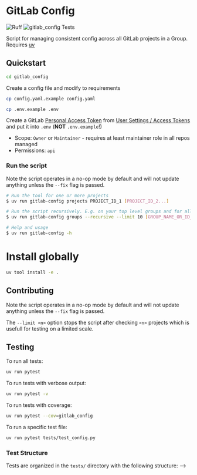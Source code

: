# GitLab Config
![Ruff](https://github.com/iokiwi/gitlab-management/actions/workflows/ruff.yml/badge.svg)
![gitlab_config Tests](https://github.com/iokiwi/gitlab-management/actions/workflows/test_gitlab_config.yml/badge.svg)

Script for managing consistent config across all GitLab projects in a Group. Requires [uv](https://docs.astral.sh/uv/getting-started/installation/)

## Quickstart

```bash
cd gitlab_config
```

Create a config file and modify to requirements
```bash
cp config.yaml.example config.yaml
```

```bash
cp .env.example .env
```

Create a GitLab [Personal Access Token](https://docs.gitlab.com/user/profile/personal_access_tokens/) from [User Settings / Access Tokens](https://gitlab.com/-/user_settings/personal_access_tokens/) and put it into `.env` (**NOT** `.env.example`!)

 * Scope: `Owner` or `Maintainer` - requires at least maintainer role in all repos managed
 * Permissions: `api`

### Run the script

Note the script operates in a no-op mode by default and will not update anything unless the `--fix` flag is passed.

```bash
# Run the tool for one or more projects
$ uv run gitlab-config projects PROJECT_ID_1 [PROJECT_ID_2...]

# Run the script recursively. E.g. on your top level groups and for all subgroups
$ uv run gitlab-config groups --recursive --limit 10 [GROUP_NAME_OR_ID_1] [GROUP_NAME_OR_ID_2]

# Help and usage
$ uv run gitlab-config -h
```

# Install globally
```bash
uv tool install -e .
```

## Contributing

Note the script operates in a no-op mode by default and will not update anything unless the `--fix` flag is passed.

The `--limit <n>` option stops the script after checking `<n>` projects which is usefull for testing on a limited scale.

## Testing

To run all tests:
```bash
uv run pytest
```

To run tests with verbose output:
```bash
uv run pytest -v
```

To run tests with coverage:
```bash
uv run pytest --cov=gitlab_config
```

To run a specific test file:
```bash
uv run pytest tests/test_config.py
```

### Test Structure

Tests are organized in the `tests/` directory with the following structure: -->
